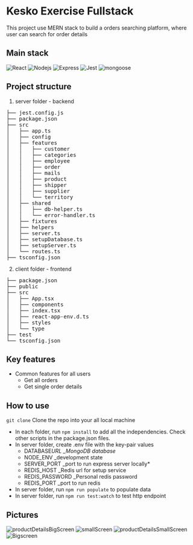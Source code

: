 # Kesko Exercise Fullstack

This project use MERN stack to build a orders searching platform, where user can search for order details

## Main stack

![React](https://img.shields.io/badge/React-v.18-grey?labelColor=blue)
![Nodejs](https://img.shields.io/badge/Nodejs-v.16-grey?labelColor=green)
![Express](https://img.shields.io/badge/Express-v.4-grey?labelColor=red)
![Jest](https://img.shields.io/badge/Jest-v.28-grey?labelColor=orrange)
![mongoose](https://img.shields.io/badge/mongoose-v.7-grey?labelColor=yellow)

## Project structure

1. server folder - backend
<pre>
├── jest.config.js
├── package.json
├── src
│   ├── app.ts
│   ├── config
│   ├── features
│   │   ├── customer
│   │   ├── categories
│   │   ├── employee
│   │   ├── order
│   │   ├── mails
│   │   ├── product
│   │   ├── shipper
│   │   ├── supplier
│   │   └── territory
│   ├── shared
│   │   ├── db-helper.ts
│   │   └── error-handler.ts
│   ├── fixtures
│   ├── helpers
│   ├── server.ts
│   ├── setupDatabase.ts
│   ├── setupServer.ts
│   └── routes.ts
├── tsconfig.json
</pre>
2. client folder - frontend
<pre>
├── package.json
├── public
├── src
│   ├── App.tsx
│   ├── components
│   ├── index.tsx
│   ├── react-app-env.d.ts
│   ├── styles
│   └── type
├── test
└── tsconfig.json
</pre>

## Key features

- Common features for all users
  - Get all orders
  - Get single order details

## How to use

`git clone`
Clone the repo into your all local machine

- In each folder, run `npm install` to add all the independencies. Check other scripts in the package.json files.
- In server folder, create .env file with the key-pair values
  - DATABASE*URL \_MongoDB database*
  - NODE_ENV \_development state
  - SERVER_PORT \_port to run express server locally\*
  - REDIS_HOST \_Redis url for setup service
  - REDIS_PASSWORD \_Personal redis password
  - REDIS_PORT \_port to run redis
- In server folder, run `npm run populate` to populate data
- In server folder, run `npm run test:watch` to test http endpoint

## Pictures
![productDetailsBigScreen](https://user-images.githubusercontent.com/39565575/227050389-9affb469-7619-4b1d-aca7-1546d9e18a16.png)
![smallScreen](https://user-images.githubusercontent.com/39565575/227050393-753c56e9-a2ec-42c7-a2ba-d78191c84e41.png)
![productDetailsSmallScreen](https://user-images.githubusercontent.com/39565575/227050395-2eca85f1-57f9-4cc2-9012-5fb5fb5cd100.png)
![Bigscreen](https://user-images.githubusercontent.com/39565575/227050398-739f7d9d-2823-4265-b726-22279e4423f3.png)

